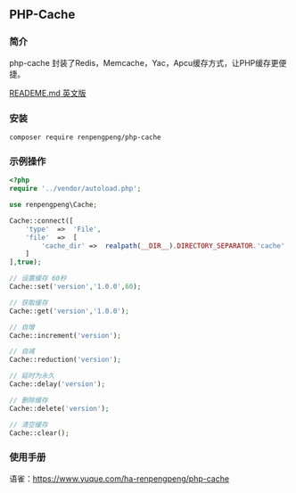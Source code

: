 ## PHP-Cache 

### 简介

php-cache 封装了Redis，Memcache，Yac，Apcu缓存方式，让PHP缓存更便捷。

[READEME.md 英文版](README.md)

### 安装

`composer require renpengpeng/php-cache`

### 示例操作

```php
<?php
require '../vendor/autoload.php';

use renpengpeng\Cache;

Cache::connect([
	'type'	=>	'File',
	'file'	=>	[
		'cache_dir'	=>	realpath(__DIR__).DIRECTORY_SEPARATOR.'cache'
	]
],true);

// 设置缓存 60秒
Cache::set('version','1.0.0',60);

// 获取缓存
Cache::get('version','1.0.0');

// 自增
Cache::increment('version');

// 自减
Cache::reduction('version');

// 延时为永久
Cache::delay('version');

// 删除缓存
Cache::delete('version');

// 清空缓存
Cache::clear();
```

### 使用手册

语雀：https://www.yuque.com/ha-renpengpeng/php-cache